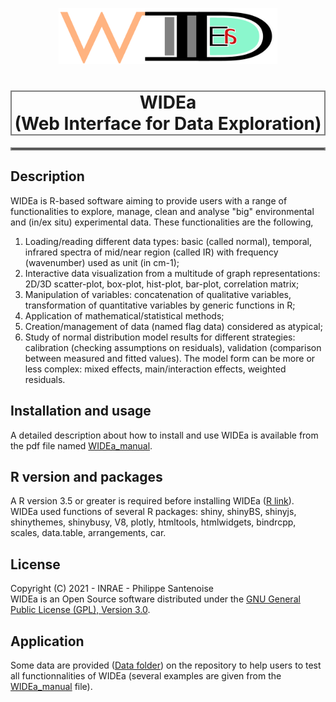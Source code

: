 <p align="center"><img src="https://github.com/PhilippeSantenoise/WIDEa/blob/main/WIDEa/WIDEa_header_img.png" width="350" height="90"></p>
<h1 align="center" style="border:2px solid gray">WIDEa<br>(Web Interface for Data Exploration)</h1>
<hr style="border:2px solid gray"> </hr>

## Description
WIDEa is R-based software aiming to provide users with a range of  functionalities to explore, manage, clean and analyse "big" environmental and (in/ex situ) experimental data. These functionalities are the following, 
1. Loading/reading different data types: basic (called normal), temporal, infrared spectra of mid/near region (called IR) with frequency (wavenumber) used as unit (in cm-1);
2. Interactive data visualization from a multitude of graph representations: 2D/3D scatter-plot, box-plot, hist-plot, bar-plot, correlation matrix;
3. Manipulation of variables: concatenation of qualitative variables, transformation of quantitative variables by generic functions in R;
4. Application of mathematical/statistical methods; 
5. Creation/management of data (named flag data) considered as atypical; 
6. Study of normal distribution model results for different strategies: calibration (checking assumptions on residuals), validation (comparison between measured and fitted values). The model form can be more or less complex: mixed effects, main/interaction effects, weighted residuals. 

## Installation and usage
A detailed description about how to install and use WIDEa is available from the pdf file named [WIDEa_manual](https://github.com/PhilippeSantenoise/WIDEa/blob/main/WIDEa_manual.pdf).

## R version and packages
A R version 3.5 or greater is required before installing WIDEa ([R link](https://cran.r-project.org/bin/)).<br />
WIDEa used functions of several R packages: shiny, shinyBS, shinyjs, shinythemes, shinybusy, V8, plotly, htmltools, htmlwidgets, bindrcpp, scales, data.table, arrangements, car.

## License
Copyright (C) 2021 - INRAE - Philippe Santenoise<br />
WIDEa is an Open Source software distributed under the [GNU General Public License (GPL), Version 3.0](https://github.com/PhilippeSantenoise/WIDEa/blob/main/LICENSE).

## Application
Some data are provided ([Data folder](https://github.com/PhilippeSantenoise/WIDEa/tree/main/Data)) on the repository to help users to test all functionnalities of WIDEa (several examples are given from the [WIDEa_manual](https://github.com/PhilippeSantenoise/WIDEa/blob/main/WIDEa_manual.pdf) file).
